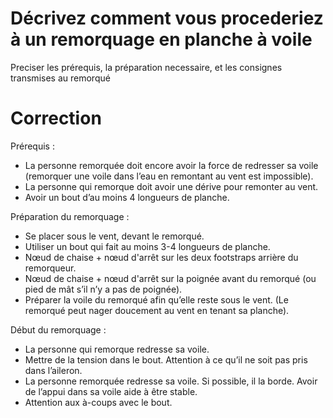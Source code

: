 ﻿# Décrivez comment vous procederiez à un remorquage en planche à voile
Preciser les prérequis, la préparation necessaire, et les consignes transmises au remorqué

# Correction

Prérequis :

- La personne remorquée doit encore avoir la force de redresser sa voile (remorquer une voile dans l’eau en remontant au vent est impossible).
- La personne qui remorque doit avoir une dérive pour remonter au vent. 
- Avoir un bout d’au moins 4 longueurs de planche.

 Préparation du remorquage :

- Se placer sous le vent, devant le remorqué.
- Utiliser un bout qui fait au moins 3-4 longueurs de planche.
- Nœud de chaise + nœud d'arrêt sur les deux footstraps arrière du remorqueur.
- Nœud de chaise + nœud d'arrêt sur la poignée avant du remorqué (ou pied de mât s’il n’y a pas de poignée).
- Préparer la voile du remorqué afin qu’elle reste sous le vent. (Le remorqué peut nager doucement au vent en tenant sa planche).

Début du remorquage :

- La personne qui remorque redresse sa voile.
- Mettre de la tension dans le bout. Attention à ce qu’il ne soit pas pris dans l’aileron.
- La personne remorquée redresse sa voile. Si possible, il la borde. Avoir de l’appui dans sa voile aide à être stable.
- Attention aux à-coups avec le bout.
